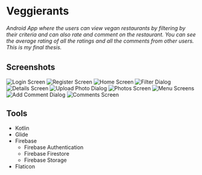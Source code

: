 # Veggierants
###### Android App where the users can view vegan restaurants by filtering by their criteria and can also rate and comment on the restaurant. You can see the average rating of all the ratings and all the comments from other users. This is my final thesis.
## Screenshots
![Login Screen](screenshots/Screenshot4.png) ![Register Screen](screenshots/Screenshot5.png) ![Home Screen](screenshots/Screenshot2.png) ![Filter Dialog](screenshots/Screenshot3.png) ![Details Screen](screenshots/Screenshot6.png) ![Upload Photo Dialog](screenshots/Screenshot8.png) ![Photos Screen](screenshots/Screenshot1.png) ![Menu Screens](screenshots/Screenshot9.png) ![Add Comment Dialog](screenshots/Screenshot10.png) ![Comments Screen](screenshots/Screenshot11.png)
## Tools
- Kotlin
- Glide
- Firebase
   - Firebase Authentication
   - Firebase Firestore
   - Firebase Storage
- Flaticon
